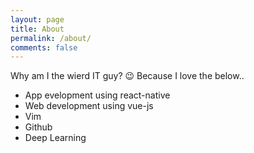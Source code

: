 ```yaml
---
layout: page
title: About
permalink: /about/
comments: false
---
```


Why am I the wierd IT guy? 😉 Because I love the below..
- App evelopment using react-native
- Web development using vue-js 
- Vim
- Github
- Deep Learning

